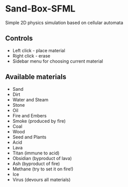 # Sand-Box-SFML
Simple 2D physics simulation based on cellular automata
## Controls
* Left click - place material
* Right click - erase
* Sidebar menu for choosing current material
## Available materials
* Sand
* Dirt
* Water and Steam
* Stone
* Oil
* Fire and Embers
* Smoke (produced by fire)
* Coal
* Wood
* Seed and Plants
* Acid
* Lava
* Titan (immune to acid)
* Obsidian (byproduct of lava)
* Ash (byproduct of fire)
* Methane (try to set it on fire!)
* Ice
* Virus (devours all materials)
